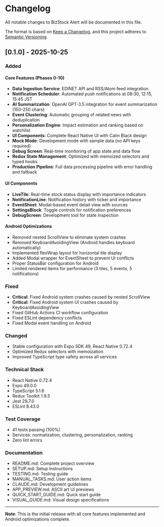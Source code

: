 # Changelog

All notable changes to BizStock Alert will be documented in this file.

The format is based on [Keep a Changelog](https://keepachangelog.com/en/1.0.0/),
and this project adheres to [Semantic Versioning](https://semver.org/spec/v2.0.0.html).

## [0.1.0] - 2025-10-25

### Added

#### Core Features (Phases 0-10)
- **Data Ingestion Service**: EDINET API and RSS/Atom feed integration
- **Notification Scheduler**: Automated push notifications at 08:30, 12:15, 15:45 JST
- **AI Summarization**: OpenAI GPT-3.5 integration for event summarization (150-250 chars)
- **Event Clustering**: Automatic grouping of related news with deduplication
- **Personalization Engine**: Impact estimation and ranking based on watchlist
- **UI Components**: Complete React Native UI with Calm Black design
- **Mock Mode**: Development mode with sample data (no API keys required)
- **Debug Screen**: Real-time monitoring of app state and data flow
- **Redux State Management**: Optimized with memoized selectors and typed hooks
- **Production Pipeline**: Full data processing pipeline with error handling and fallback

#### UI Components
- **LiveTile**: Real-time stock status display with importance indicators
- **NotificationLine**: Notification history with ticker and importance
- **EventSheet**: Modal-based event detail view with sources
- **SettingsBlock**: Toggle controls for notification preferences
- **DebugScreen**: Development tool for state inspection

#### Android Optimizations
- Removed nested ScrollView to eliminate system crashes
- Removed KeyboardAvoidingView (Android handles keyboard automatically)
- Implemented flexWrap layout for horizontal tile display
- Added Modal wrapper for EventSheet to prevent UI conflicts
- Proper StatusBar configuration for Android
- Limited rendered items for performance (3 tiles, 5 events, 5 notifications)

### Fixed
- **Critical**: Fixed Android system crashes caused by nested ScrollView
- **Critical**: Fixed Android system UI crashes caused by KeyboardAvoidingView
- Fixed GitHub Actions CI workflow configuration
- Fixed ESLint dependency conflicts
- Fixed Modal event handling on Android

### Changed
- Stable configuration with Expo SDK 49, React Native 0.72.4
- Optimized Redux selectors with memoization
- Improved TypeScript type safety across all services

### Technical Stack
- React Native 0.72.4
- Expo 49.0.0
- TypeScript 5.1.6
- Redux Toolkit 1.9.5
- Jest 29.7.0
- ESLint 8.43.0

### Test Coverage
- 41 tests passing (100%)
- Services: normalization, clustering, personalization, ranking
- Zero lint errors

### Documentation
- README.md: Complete project overview
- SETUP.md: Setup instructions
- TESTING.md: Testing guide
- MANUAL_TASKS.md: User action items
- CLAUDE.md: Development guidelines
- APP_PREVIEW.md: ASCII art UI previews
- QUICK_START_GUIDE.md: Quick start guide
- VISUAL_GUIDE.md: Visual design specifications

---

**Note**: This is the initial release with all core features implemented and Android optimizations complete.
